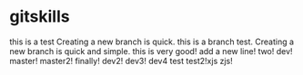 # gitskills
this is  a test
Creating a new branch is quick.
this is a branch test.
Creating a new branch is quick and simple.
this is very good!
add a new line!
two!
dev!
master!
master2!
finally!
dev2!
dev3!
dev4
test
test2!xjs
zjs!
